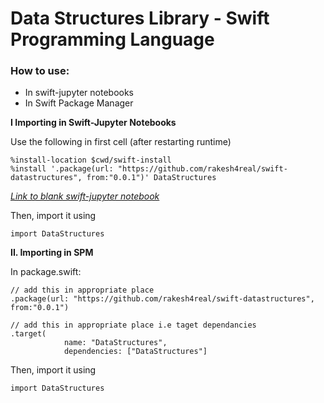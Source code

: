 # Data Structures Library - Swift Programming Language

### How to use: 

- In swift-jupyter notebooks
- In Swift Package Manager

**I Importing in Swift-Jupyter Notebooks**

Use the following in first cell (after restarting runtime)
```
%install-location $cwd/swift-install
%install '.package(url: "https://github.com/rakesh4real/swift-datastructures", from:"0.0.1")' DataStructures
```
*[Link to blank swift-jupyter notebook](https://colab.research.google.com/github/tensorflow/swift/blob/master/notebooks/blank_swift.ipynb)*

Then, import it using
```
import DataStructures
```

**II. Importing in SPM**

In package.swift:
```
// add this in appropriate place
.package(url: "https://github.com/rakesh4real/swift-datastructures", from:"0.0.1")

// add this in appropriate place i.e taget dependancies
.target(
            name: "DataStructures",
            dependencies: ["DataStructures"]
```

Then, import it using
```
import DataStructures
```
